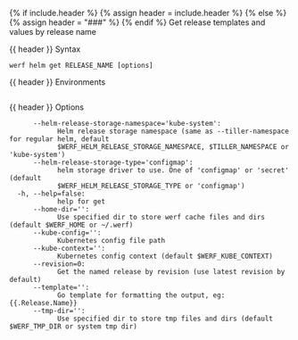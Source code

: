{% if include.header %}
{% assign header = include.header %}
{% else %}
{% assign header = "###" %}
{% endif %}
Get release templates and values by release name

{{ header }} Syntax

```shell
werf helm get RELEASE_NAME [options]
```

{{ header }} Environments

```shell

```

{{ header }} Options

```shell
      --helm-release-storage-namespace='kube-system':
            Helm release storage namespace (same as --tiller-namespace for regular helm, default    
            $WERF_HELM_RELEASE_STORAGE_NAMESPACE, $TILLER_NAMESPACE or 'kube-system')
      --helm-release-storage-type='configmap':
            helm storage driver to use. One of 'configmap' or 'secret' (default                     
            $WERF_HELM_RELEASE_STORAGE_TYPE or 'configmap')
  -h, --help=false:
            help for get
      --home-dir='':
            Use specified dir to store werf cache files and dirs (default $WERF_HOME or ~/.werf)
      --kube-config='':
            Kubernetes config file path
      --kube-context='':
            Kubernetes config context (default $WERF_KUBE_CONTEXT)
      --revision=0:
            Get the named release by revision (use latest revision by default)
      --template='':
            Go template for formatting the output, eg: {{.Release.Name}}
      --tmp-dir='':
            Use specified dir to store tmp files and dirs (default $WERF_TMP_DIR or system tmp dir)
```

